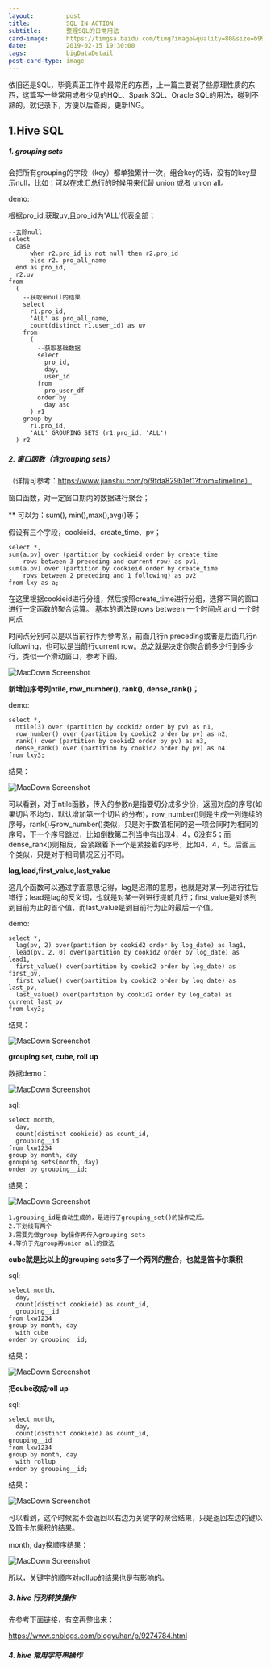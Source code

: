 ```yaml
---
layout:         post
title:          SQL IN ACTION
subtitle:       整理SQL的日常用法
card-image:     https://timgsa.baidu.com/timg?image&quality=80&size=b9999_10000&sec=1550239888534&di=8cf0303b575be6dd7e849e9ca8edad4c&imgtype=0&src=http%3A%2F%2Fimgsrc.baidu.com%2Fimgad%2Fpic%2Fitem%2F38dbb6fd5266d016b8f18a139c2bd40735fa3524.jpg
date:           2019-02-15 19:30:00
tags:           bigDataDetail
post-card-type: image
---
```


依旧还是SQL，毕竟真正工作中最常用的东西，上一篇主要说了些原理性质的东西，这篇写一些常用或者少见的HQL、Spark SQL、Oracle SQL的用法，碰到不熟的，就记录下，方便以后查阅，更新ING。

## 1.Hive SQL

##### 1. grouping sets

会把所有grouping的字段（key）都单独累计一次，组合key的话，没有的key显示null，比如：可以在求汇总行的时候用来代替 union 或者 union all。

demo:

根据pro_id,获取uv,且pro_id为'ALL'代表全部；

    --去除null
	select
	  case 
		  when r2.pro_id is not null then r2.pro_id 
		  else r2. pro_all_name 
	  end as pro_id,
	  r2.uv
	from
	  (
	    --获取带null的结果
	    select
	      r1.pro_id,
	      'ALL' as pro_all_name,
	      count(distinct r1.user_id) as uv
	    from
	      (
	        --获取基础数据
	        select
	          pro_id,
	          day,
	          user_id
	        from
	          pro_user_df
	        order by
	          day asc
	      ) r1
	    group by
	      r1.pro_id,
	      'ALL' GROUPING SETS (r1.pro_id, 'ALL')
	  ) r2

##### 2. 窗口函数（含grouping sets）

（详情可参考：https://www.jianshu.com/p/9fda829b1ef1?from=timeline）

窗口函数，对一定窗口期内的数据进行聚合；

** 可以为：sum(), min(),max(),avg()等；

假设有三个字段，cookieid、create_time、pv；

    select *, 
    sum(a.pv) over (partition by cookieid order by create_time 
    	rows between 3 preceding and current row) as pv1,
    sum(a.pv) over (partition by cookieid order by create_time 
    	rows between 2 preceding and 1 following) as pv2
    from lxy as a;
    
在这里根据cookieid进行分组，然后按照create_time进行分组，选择不同的窗口进行一定函数的聚合运算。
基本的语法是rows between 一个时间点 and 一个时间点

时间点分别可以是以当前行作为参考系，前面几行n preceding或者是后面几行n following，也可以是当前行current row。总之就是决定你聚合前多少行到多少行，类似一个滑动窗口，参考下图。

![MacDown Screenshot](/assets/images/2338511-95ec220dbe57a495.png)

**新增加序号列ntile, row_number(), rank(), dense_rank()；**

demo:

	select *,
      ntile(3) over (partition by cookid2 order by pv) as n1,
	  row_number() over (partition by cookid2 order by pv) as n2,
	  rank() over (partition by cookid2 order by pv) as n3,
	  dense_rank() over (partition by cookid2 order by pv) as n4
	from lxy3;

结果：

![MacDown Screenshot](/assets/images/2338511-ded389898a3537a3.png)

可以看到，对于ntile函数，传入的参数n是指要切分成多少份，返回对应的序号(如果切片不均匀，默认增加第一个切片的分布)，row_number()则是生成一列连续的序号，rank()与row_number()类似，只是对于数值相同的这一项会同时为相同的序号，下一个序号跳过，比如倒数第二列当中有出现4，4，6没有5；而dense_rank()则相反，会紧跟着下一个是紧接着的序号，比如4，4，5。后面三个类似，只是对于相同情况区分不同。


**lag,lead,first_value,last_value**

这几个函数可以通过字面意思记得，lag是迟滞的意思，也就是对某一列进行往后错行；lead是lag的反义词，也就是对某一列进行提前几行；first_value是对该列到目前为止的首个值，而last_value是到目前行为止的最后一个值。

demo:

	select *,
	  lag(pv, 2) over(partition by cookid2 order by log_date) as lag1,
	  lead(pv, 2, 0) over(partition by cookid2 order by log_date) as lead1,
	  first_value() over(partition by cookid2 order by log_date) as first_pv,
	  first_value() over(partition by cookid2 order by log_date) as last_pv,
	  last_value() over(partition by cookid2 order by log_date) as current_last_pv
	from lxy3;

结果：

![MacDown Screenshot](/assets/images/2338511-e5d3f2fd54e9230a.png)

**grouping set, cube, roll up**

数据demo：

![MacDown Screenshot](/assets/images/2338511-32a3877de8932163.png)

sql:

	select month,
	  day,
	  count(distinct cookieid) as count_id,
	  grouping__id
	from lxw1234
	group by month, day
	grouping sets(month, day)
	order by grouping__id;

结果：

![MacDown Screenshot](/assets/images/2338511-1bfa302271a287c8.png)

	1.grouping_id是自动生成的，是进行了grouping_set()的操作之后。
	2.下划线有两个
	3.需要先做group by操作再传入grouping sets
	4.等价于先group再union all的做法
	
**cube就是比以上的grouping sets多了一个两列的整合，也就是笛卡尔乘积**

sql:

	select month,
	  day,
	  count(distinct cookieid) as count_id,
	  grouping__id
	from lxw1234
	group by month, day
	  with cube
	order by grouping__id;

结果：

![MacDown Screenshot](/assets/images/2338511-98b4407ad1ba3ee8.png)

**把cube改成roll up**

sql:

	select month,
	  day,
	  count(distinct cookieid) as count_id,
	grouping__id
	from lxw1234
	group by month, day
	  with rollup
	order by grouping__id;

结果：

![MacDown Screenshot](/assets/images/2338511-8118b971080e7184.png)

可以看到，这个时候就不会返回以右边为关键字的聚合结果，只是返回左边的键以及笛卡尔乘积的结果。

month, day换顺序结果：

![MacDown Screenshot](/assets/images/2338511-4a4f0ef85a3e4661.png)

所以，关键字的顺序对rollup的结果也是有影响的。

##### 3. hive 行列转换操作

先参考下面链接，有空再整出来：

<https://www.cnblogs.com/blogyuhan/p/9274784.html>

##### 4. hive 常用字符串操作